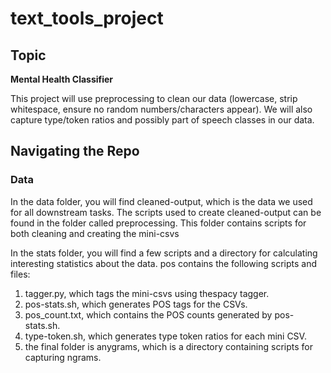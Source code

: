 # text_tools_project

## Topic
**Mental Health Classifier**

This project will use preprocessing to clean our data (lowercase, strip whitespace, ensure no random numbers/characters appear). We will also capture type/token ratios and possibly part of speech classes in our data. 

## Navigating the Repo

### Data
In the data folder, you will find cleaned-output, which is the data we used for all downstream tasks. The scripts used to create cleaned-output can be found in the folder called preprocessing. This folder contains scripts for both cleaning and creating the mini-csvs

In the stats folder, you will find a few scripts and a directory for calculating interesting statistics about the data. pos contains the following scripts and files:
1) tagger.py, which tags the mini-csvs using thespacy tagger.
2) pos-stats.sh, which generates POS tags for the CSVs.
3) pos_count.txt, which contains the POS counts generated by pos-stats.sh.
4) type-token.sh, which generates type token ratios for each mini CSV.
5) the final folder is anygrams, which is a directory containing scripts for capturing ngrams.


